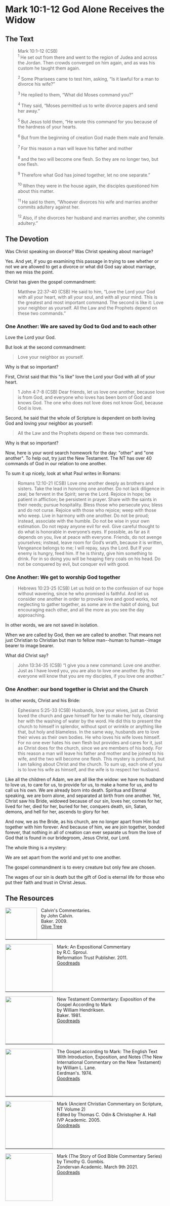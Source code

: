 # Mark 10:1-12 God Alone Receives the Widow

## The Text

>Mark 10:1–12 (CSB)  
><sup> 1 </sup> He set out from there and went to the region of Judea and across the Jordan. Then crowds converged on him again, and as was his custom he taught them again. 
>
><sup> 2 </sup> Some Pharisees came to test him, asking, “Is it lawful for a man to divorce his wife?” 
>
><sup> 3 </sup> He replied to them, “What did Moses command you?” 
>
><sup> 4 </sup> They said, “Moses permitted us to write divorce papers and send her away.” 
>
><sup> 5 </sup> But Jesus told them, “He wrote this command for you because of the hardness of your hearts. 
>
><sup> 6 </sup> But from the beginning of creation God made them male and female. 
>
><sup> 7 </sup> For this reason a man will leave his father and mother 
>
><sup> 8 </sup> and the two will become one flesh. So they are no longer two, but one flesh. 
>
><sup> 9 </sup> Therefore what God has joined together, let no one separate.” 
>
><sup> 10 </sup> When they were in the house again, the disciples questioned him about this matter. 
>
><sup> 11 </sup> He said to them, “Whoever divorces his wife and marries another commits adultery against her. 
>
><sup> 12 </sup> Also, if she divorces her husband and marries another, she commits adultery.”

## The Devotion

Was Christ speaking on divorce? Was Christ speaking about marriage?

Yes. And yet, if you go examining this passage in trying to see whether or not we are allowed to get a divorce or what did God say about marriage, then we miss the point.

Christ has given the gospel commandment:

>Matthew 22:37-40 (CSB) He said to him, “Love the Lord your God with all your heart, with all your soul, and with all your mind. This is the greatest and most important command. The second is like it: Love your neighbor as yourself. All the Law and the Prophets depend on these two commands.”

### One Another: We are saved by God to God and to each other

Love the Lord your God.

But look at the second commandment:

>Love your neighbor as yourself.

Why is that so important?

First, Christ said that this "is like" love the Lord your God with all of your heart.

>1 John 4:7-8 (CSB) Dear friends, let us love one another, because love is from God, and everyone who loves has been born of God and knows God. The one who does not love does not know God, because God is love.

Second, he said that the whole of Scripture is dependent on both loving God and loving your neighbor as yourself:

>All the Law and the Prophets depend on these two commands.

Why is that so important?

Now, here is your word search homework for the day: "other" and "one another". To help out, try just the New Testament. The NT has over 40 commands of God in our relation to one another.

To sum it up nicely, look at what Paul writes in Romans:

>Romans 12:10-21 (CSB) Love one another deeply as brothers and sisters. Take the lead in honoring one another. Do not lack diligence in zeal; be fervent in the Spirit; serve the Lord. Rejoice in hope; be patient in affliction; be persistent in prayer. Share with the saints in their needs; pursue hospitality. Bless those who persecute you; bless and do not curse. Rejoice with those who rejoice; weep with those who weep. Live in harmony with one another. Do not be proud; instead, associate with the humble. Do not be wise in your own estimation. Do not repay anyone evil for evil. Give careful thought to do what is honorable in everyone’s eyes. If possible, as far as it depends on you, live at peace with everyone. Friends, do not avenge yourselves; instead, leave room for God’s wrath, because it is written, Vengeance belongs to me; I will repay, says the Lord. But
If your enemy is hungry, feed him.
If he is thirsty, give him something to drink.
For in so doing
you will be heaping fiery coals on his head.
Do not be conquered by evil, but conquer evil with good.

### One Another: We get to worship God together

>Hebrews 10:23-25 (CSB) Let us hold on to the confession of our hope without wavering, since he who promised is faithful. And let us consider one another in order to provoke love and good works, not neglecting to gather together, as some are in the habit of doing, but encouraging each other, and all the more as you see the day approaching.

In other words, we are not saved in isolation.

When we are called by God, then we are called to another. That means not just Christian to Christian but man to fellow man--human to human--image bearer to image bearer.

What did Christ say?

>John 13:34-35 (CSB) “I give you a new command: Love one another. Just as I have loved you, you are also to love one another. By this everyone will know that you are my disciples, if you love one another.”

### One Another: our bond together is Christ and the Church

In other words, Christ and his Bride:

>Ephesians 5:25-33 (CSB) Husbands, love your wives, just as Christ loved the church and gave himself for her to make her holy, cleansing her with the washing of water by the word. He did this to present the church to himself in splendor, without spot or wrinkle or anything like that, but holy and blameless. In the same way, husbands are to love their wives as their own bodies. He who loves his wife loves himself. For no one ever hates his own flesh but provides and cares for it, just as Christ does for the church, since we are members of his body. For this reason a man will leave his father and mother and be joined to his wife, and the two will become one flesh. This mystery is profound, but I am talking about Christ and the church. To sum up, each one of you is to love his wife as himself, and the wife is to respect her husband.

Like all the children of Adam, we are all like the widow: we have no husband to love us, to care for us, to provide for us, to make a home for us, and to call us his own. We are already born into death. Spiritua and Eternal speaking, we are born alone, and separated at birth from one another. Yet, Christ saw his Bride, widowed because of our sin, loves her, comes for her, lived for her, died for her, buried for her, conquers death, sin, Satan, demons, and hell for her, ascends to glory for her.

And now, we as the Bride, as his church, are no longer apart from Him but together with him forever. And because of him, we are join together, bonded forever, that nothing in all of creation can ever separate us from the love of God that is found in our bridegroom, Jesus Christ, our Lord.

The whole thing is a mystery: 

We are set apart from the world and yet to one another.

The gospel commandment is to every creature but only few are chosen.

The wages of our sin is death but the gift of God is eternal life for those who put their faith and trust in Christ Jesus.

## The Resources

<p style="clear:both;">

<img src="/images/commentary-calvin-set.png" align="left" width="100" style="padding-right: 10px" />Calvin's Commentaries.  
by John Calvin.  
Baker. 2009.  
[Olive Tree](https://www.olivetree.com/store/product.php?productid=17517)

<p style="clear:both;">

---

<img src="/images/commentary-mark-sproul.jpg" align="left" width="150" style="padding-right: 10px" />Mark: An Expositional Commentary  
by R.C. Sproul.  
Reformation Trust Publisher. 2011.  
[Goodreads](https://www.goodreads.com/book/show/13329901-mark?ac=1&from_search=true&qid=AjPCOwNAXj&rank=1)

<p style="clear:both;">

---

<img src="/images/commentary-mark-hendriksen.jpg" align="left" width="150" style="padding-right: 10px" />New Testament Commentary: Exposition of the Gospel According to Mark  
by William Hendriksen.  
Baker. 1981.  
[Goodreads](https://www.goodreads.com/book/show/2365098.Mark)

<p style="clear:both;">

---

<img src="/images/commentary-mark-lane.jpg" align="left" width="150" style="padding-right: 10px" />The Gospel according to Mark: The English Text With Introduction, Exposition, and Notes (The New International Commentary on the New Testament)  
by William L. Lane.  
Eerdman's. 1974.  
[Goodreads](https://www.goodreads.com/book/show/978619.The_Gospel_of_Mark?from_search=true&from_srp=true&qid=UOUMUiJ7z4&rank=2)

<p style="clear:both;">

---

<img src="/images/commentary-mark-oden.jpg" align="left" width="150" style="padding-right: 10px" />Mark (Ancient Christian Commentary on Scripture, NT Volume 2)  
Edited by Thomas C. Odin & Christopher A. Hall  
IVP Academic. 2005.  
[Goodreads](https://www.goodreads.com/book/show/33015669-mark)

<p style="clear:both;">

---

<img src="/images/commentary-mark-gombis.jpg" align="left" width="150" style="padding-right: 10px" />Mark (The Story of God Bible Commentary Series)  
by Timothy G. Gombis.   
Zondervan Academic. March 9th 2021.  
[Goodreads](https://www.goodreads.com/book/show/54287613-mark)

<p style="clear:both;">
